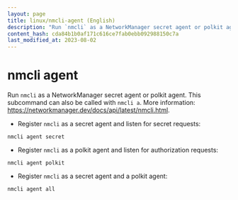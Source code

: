 ```yaml
---
layout: page
title: linux/nmcli-agent (English)
description: "Run `nmcli` as a NetworkManager secret agent or polkit agent."
content_hash: cda84b1b0af171c616ce7fab0ebb092988150c7a
last_modified_at: 2023-08-02
---
```

# nmcli agent

Run `nmcli` as a NetworkManager secret agent or polkit agent.
This subcommand can also be called with `nmcli a`.
More information: <https://networkmanager.dev/docs/api/latest/nmcli.html>.

- Register `nmcli` as a secret agent and listen for secret requests:

`nmcli agent secret`

- Register `nmcli` as a polkit agent and listen for authorization requests:

`nmcli agent polkit`

- Register `nmcli` as a secret agent and a polkit agent:

`nmcli agent all`
